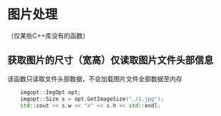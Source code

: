 <!--
 * @Author: amdone
 * @Date: 2022-04-12 11:57:24
 * @LastEditors: amdone
 * @LastEditTime: 2022-04-12 17:12:36
 * @FilePath: \ImageOpt\README.md
 * @Description: 
 * 
 * Copyright (c) 2022 by amdone, All Rights Reserved. 
-->
# 图片处理
（仅某些C++库没有的函数）

## 获取图片的尺寸（宽高）仅读取图片文件头部信息
该函数只读取文件头部数据，不会加载图片文件全部数据至内存
```cpp
    imgopt::ImgOpt opt;
    imgopt::Size s = opt.GetImageSize("./1.jpg");
    std::cout << s.w << "x" << s.h << std::endl;
```


